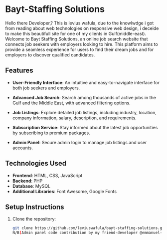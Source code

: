# Bayt-Staffing Solutions
Hello there Developer,? This is levius wafula, due to the knowlwdge i got from reading about web technologies on responsive web design,
i deceide to make this beautifull site for one of my clients in Gulf(middle-east).
Welcome to Bayt Staffing Solutions, an online job search website that connects job seekers with employers looking to hire. This platform aims to provide a seamless experience for users to find their dream jobs and for employers to discover qualified candidates.

## Features

- **User-Friendly Interface**: An intuitive and easy-to-navigate interface for both job seekers and employers.

- **Advanced Job Search**: Search among thousands of active jobs in the Gulf and the Middle East, with advanced filtering options.

- **Job Listings**: Explore detailed job listings, including industry, location, company information, salary, description, and requirements.

- **Subscription Service**: Stay informed about the latest job opportunities by subscribing to premium packages.

- **Admin Panel**: Secure admin login to manage job listings and user accounts.

## Technologies Used

- **Frontend**: HTML, CSS, JavaScript
- **Backend**: PHP
- **Database**: MySQL
- **Additional Libraries**: Font Awesome, Google Fonts

## Setup Instructions

1. Clone the repository:
   ```bash
   git clone https://github.com/leviuswafula/bayt-staffing-solutions.git
   N/B(Admin panel code contribution by my friend-developer @emmanuel-juma)
